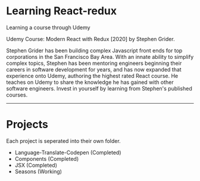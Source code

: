 # Learning React-redux

Learning a course through Udemy

Udemy Course: Modern React with Redux [2020] by Stephen Grider.

Stephen Grider has been building complex Javascript front ends for top corporations in the San Francisco Bay Area.  With an innate ability to simplify complex topics, Stephen has been mentoring engineers beginning their careers in software development for years, and has now expanded that experience onto Udemy, authoring the highest rated React course. He teaches on Udemy to share the knowledge he has gained with other software engineers.  Invest in yourself by learning from Stephen's published courses.

----------------------
# Projects
Each project is seperated into their own folder. 
- Language-Translate-Codepen (Completed)
- Components (Completed)
- JSX (Completed)
- Seasons (Working)
